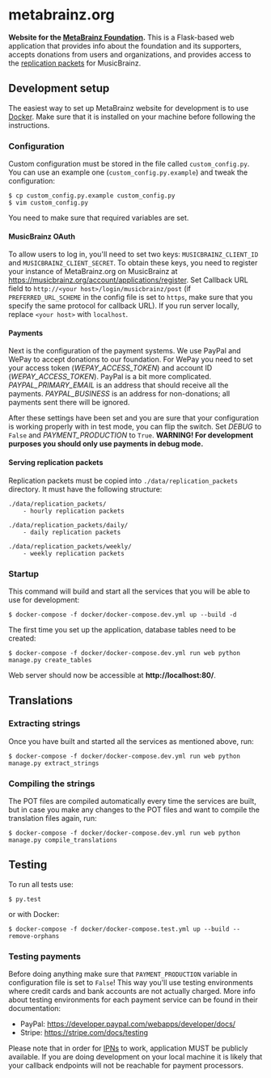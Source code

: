 # metabrainz.org

**Website for the [MetaBrainz Foundation](https://metabrainz.org/).** This is
a Flask-based web application that provides info about the foundation and its
supporters, accepts donations from users and organizations, and provides
access to the [replication packets](https://musicbrainz.org/doc/Replication_Mechanics)
for MusicBrainz.


## Development setup

The easiest way to set up MetaBrainz website for development is to use
[Docker](https://www.docker.com/). Make sure that it is installed on your
machine before following the instructions.

### Configuration

Custom configuration must be stored in the file called `custom_config.py`.
You can use an example one (`custom_config.py.example`) and tweak the
configuration:

    $ cp custom_config.py.example custom_config.py
    $ vim custom_config.py

You need to make sure that required variables are set.

#### MusicBrainz OAuth

To allow users to log in, you'll need to set two keys: ``MUSICBRAINZ_CLIENT_ID``
and ``MUSICBRAINZ_CLIENT_SECRET``. To obtain these keys, you need to register
your instance of MetaBrainz.org on MusicBrainz at
https://musicbrainz.org/account/applications/register. Set Callback URL field
to ``http://<your host>/login/musicbrainz/post`` (if ``PREFERRED_URL_SCHEME``
in the config file is set to ``https``, make sure that you specify the same
protocol for callback URL). If you run server locally, replace ``<your host>``
with ``localhost``.

#### Payments

Next is the configuration of the payment systems. We use PayPal and WePay to accept
donations to our foundation. For WePay you need to set your access token
(*WEPAY_ACCESS_TOKEN*) and account ID (*WEPAY_ACCESS_TOKEN*). PayPal is a
bit more complicated. *PAYPAL_PRIMARY_EMAIL* is an address that should receive
all the payments. *PAYPAL_BUSINESS* is an address for non-donations; all
payments sent there will be ignored.

After these settings have been set and you are sure that your configuration
is working properly with in test mode, you can flip the switch. Set *DEBUG* to
``False`` and *PAYMENT_PRODUCTION* to ``True``. **WARNING! For development
purposes you should only use payments in debug mode.**

#### Serving replication packets

Replication packets must be copied into ``./data/replication_packets`` directory.
It must have the following structure:
```
./data/replication_packets/
    - hourly replication packets

./data/replication_packets/daily/
    - daily replication packets

./data/replication_packets/weekly/
    - weekly replication packets
```

### Startup

This command will build and start all the services that you will be able to
use for development:

    $ docker-compose -f docker/docker-compose.dev.yml up --build -d

The first time you set up the application, database tables need to be created:

    $ docker-compose -f docker/docker-compose.dev.yml run web python manage.py create_tables

Web server should now be accessible at **http://localhost:80/**.

## Translations

### Extracting strings

Once you have built and started all the services as mentioned above, run:

`$ docker-compose -f docker/docker-compose.dev.yml run web python manage.py extract_strings`

### Compiling the strings

The POT files are compiled automatically every time the services are built, but in case you make any changes to the POT files
and want to compile the translation files again, run:

`$ docker-compose -f docker/docker-compose.dev.yml run web python manage.py compile_translations`

## Testing

To run all tests use:

    $ py.test
    
or with Docker:

    $ docker-compose -f docker/docker-compose.test.yml up --build --remove-orphans

### Testing payments

Before doing anything make sure that `PAYMENT_PRODUCTION` variable in
configuration file is set to `False`! This way you'll use testing environments
where credit cards and bank accounts are not actually charged. More info about
testing environments for each payment service can be found in their documentation:

* PayPal: https://developer.paypal.com/webapps/developer/docs/
* Stripe: https://stripe.com/docs/testing

Please note that in order for [IPNs](https://en.wikipedia.org/wiki/Instant_payment_notification)
to work, application MUST be publicly available. If you are doing development
on your local machine it is likely that your callback endpoints will not be
reachable for payment processors.
